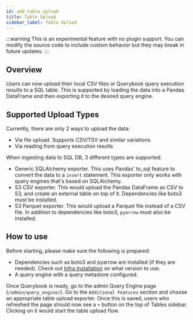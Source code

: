 ```yaml
---
id: add_table_upload
title: Table Upload
sidebar_label: Table Upload
---
```


:::warning
This is an experimental feature with no plugin support. You can modify the source code to include custom behavior
but they may break in future updates.
:::

## Overview

Users can now upload their local CSV files or Querybook query execution results to a SQL table. This is supported by loading the
data into a Pandas DataFrame and then exporting it to the desired query engine.

## Supported Upload Types

Currently, there are only 2 ways to upload the data:

-   Via file upload. Supports CSV/TSV and similar variations
-   Via reading from query execution results

When ingesting data to SQL DB, 3 different types are supported:

-   Generic SQLAlchemy exporter. This uses Pandas' to_sql feature to convert the data to a `insert` statement. This exporter only works with query engines that's based on SQLAlchemy.
-   S3 CSV exporter. This would upload the Pandas DataFrame as CSV to S3, and create an external table on top of it. Dependencies like boto3 must be installed.
-   S3 Parquet exporter. This would upload a Parquet file instead of a CSV file. In addition to dependencies like boto3, `pyarrow` must also be installed.

## How to use

Before starting, please make sure the following is prepared:

-   Dependencies such as boto3 and pyarrow are installed (if they are needed). Check out [Infra Installation](../configurations/infra_installation) on what version to use.
-   A query engine with a query metastore configured.

Once Querybook is ready, go to the admin Query Engine page (`/admin/query_engine/`). Go to the `Additional Features` section and choose an appropriate table upload exporter. Once this is saved, users
who refreshed the page should now see a `+` button on the top of Tables sidebar. Clicking on it would start the table upload flow.
